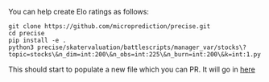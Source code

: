 You can help create Elo ratings as follows:

    git clone https://github.com/microprediction/precise.git
    cd precise
    pip install -e . 
    python3 precise/skatervaluation/battlescripts/manager_var/stocks\?topic=stocks\&n_dim=int:200\&n_obs=int:225\&n_burn=int:200\&k=int:1.py
    
This should start to populate a new file which you can PR. It will go in [here](https://github.com/microprediction/precise/tree/main/precise/skatervaluation/battleresults/manager_var/stocks_1_days_p200_n200) 

